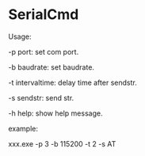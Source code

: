 # SerialCmd
Usage:

-p port:               set com port.

-b baudrate:           set baudrate.

-t intervaltime:       delay time after sendstr.

-s sendstr:            send str.

-h help:               show help message.

example:

xxx.exe -p 3 -b 115200 -t 2 -s AT
